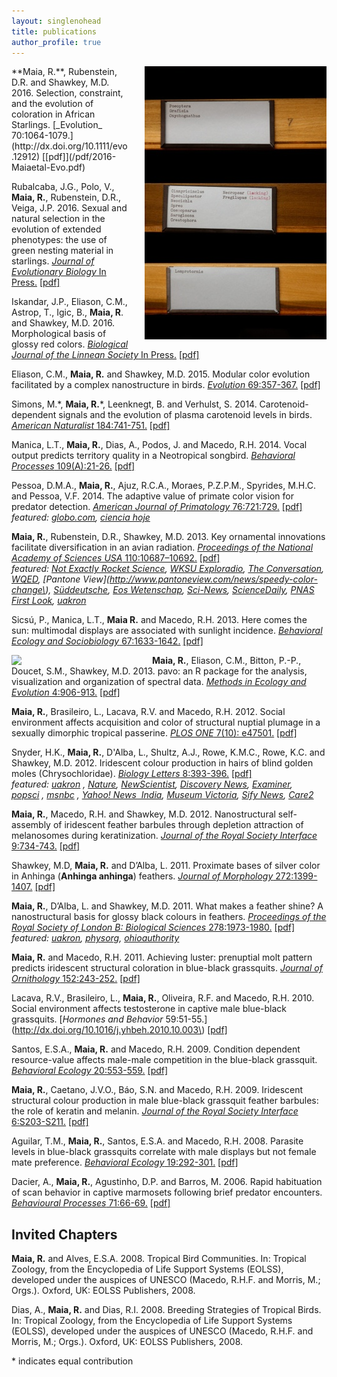 ```yaml
---
layout: singlenohead
title: publications
author_profile: true
---
```

<img align="right" style="padding-left:25px" src="/images/drawer.jpg">
**Maia, R.**, Rubenstein, D.R. and Shawkey, M.D. 2016. Selection, constraint, and the evolution of coloration in African Starlings. [_Evolution_ 70:1064-1079.](http://dx.doi.org/10.1111/evo.12912) [[pdf]](/pdf/2016-Maiaetal-Evo.pdf)

Rubalcaba, J.G., Polo, V., **Maia, R.**, Rubenstein, D.R., Veiga, J.P. 2016. Sexual and natural selection in the evolution of extended phenotypes: the use of green nesting material in starlings. [_Journal of Evolutionary Biology_ In Press.](http://dx.doi.org/10.1111/jeb.12893) [[pdf]](/pdf/2016-Rubalcabaetal-JEB.pdf)

Iskandar, J.P., Eliason, C.M., Astrop, T., Igic, B., **Maia, R**. and Shawkey, M.D. 2016. Morphological basis of glossy red colors. [_Biological Journal of the Linnean Society_ In Press.](http://dx.doi.org/10.1111/bij.12810) [[pdf]](/pdf/2016-Iskandaretal-BJLS.pdf)

Eliason, C.M., **Maia, R.** and Shawkey, M.D. 2015. Modular color evolution facilitated by a complex nanostructure in birds. [_Evolution_ 69:357-367.](http://dx.doi.org/10.1111/evo.12575) [[pdf]](/pdf/2015-Eliasonetal-Evo.pdf)
 
Simons, M.\*, **Maia, R.**\*, Leenknegt, B. and Verhulst, S. 2014. Carotenoid-dependent signals and the evolution of plasma carotenoid levels in birds. [_American Naturalist_ 184:741-751.](http://dx.doi.org/10.1086/678402) [[pdf]](/pdf/2014-Simonsetal-AmNat.pdf)

Manica, L.T., **Maia, R.**, Dias, A., Podos, J. and Macedo, R.H. 2014. Vocal output predicts territory quality in a Neotropical songbird. [_Behavioral Processes_ 109(A):21-26.](http://dx.doi.org/10.1016/j.beproc.2014.07.004) [[pdf]](/pdf/2014-Manicaetal-BehProc.pdf)

Pessoa, D.M.A., **Maia, R.**, Ajuz, R.C.A., Moraes, P.Z.P.M., Spyrides, M.H.C. and Pessoa, V.F. 2014. The adaptive value of primate color vision for predator detection. [_American Journal of Primatology_ 76:721:729.](http://dx.doi.org/10.1002/ajp.22264) [[pdf]](/pdf/2014-Pessoaetal-AJP.pdf)  
_featured: [globo.com](http://g1.globo.com/natureza/noticia/2014/08/sensibilidade-cores-ajuda-primatas-detectar-predadores-na-natureza.html), [ciencia hoje](http://cienciahoje.uol.com.br/noticias/2014/08/sobrevivencia-colorida)_

**Maia, R.**, Rubenstein, D.R., Shawkey, M.D. 2013. Key ornamental innovations facilitate diversification in an avian radiation. [_Proceedings of the National Academy of Sciences USA_ 110:10687–10692.](http://dx.doi.org/10.1073/pnas.1220784110) [[pdf]](/pdf/2013-Maiaetal-PNAS.pdf)  
_featured: [Not Exactly Rocket Science](http://phenomena.nationalgeographic.com/2013/06/10/on-the-origin-of-really-shiny-species/), [WKSU Exploradio](http://www.wksu.org/news/story/35963), [The Conversation](http://theconversation.com/birds-of-a-feather-create-new-species-together-and-heres-how-15086), [WQED](http://www.wqed.org/birdblog/2013/07/08/african-starlings-invent-new-colors/), [Pantone View](http://www.pantoneview.com/news/speedy-color-change\), [Süddeutsche](http://www.sueddeutsche.de/k5Q38E/1364185/Bunter-Vogel.html), [Eos Wetenschap](http://eoswetenschap.eu/artikel/veelzijdige-verentooi-versnelt-evolutie), [Sci-News](http://www.sci-news.com/biology/article01148-african-starlings.html), [ScienceDaily](http://www.sciencedaily.com/releases/2013/06/130610193029.htm), [PNAS First Look](http://firstlook.pnas.org/birds-color-palettes-speed-diversification/), [uakron](http://www.uakron.edu/im/online-newsroom/news_details.dot?newsId=bf7f09bb-61e7-422b-b407-ca1e2985d41f)_

Sicsú, P., Manica, L.T., **Maia R.** and Macedo, R.H. 2013. Here comes the sun: multimodal displays are associated with sunlight incidence. [_Behavioral Ecology and Sociobiology_ 67:1633-1642.](http://dx.doi.org/10.1007/s00265-013-1574-x) [[pdf]](/pdf/2013Sicsuetal-BEAS.pdf)

<img align="left" style="padding-right:25px; width:200px" src="http://www.methodsinecologyandevolution.org/SpringboardWebApp/userfiles/mee/image/Covers/mee-4-10-coverlarge.jpg">


**Maia, R.**, Eliason, C.M., Bitton, P.-P., Doucet, S.M., Shawkey, M.D. 2013. pavo: an R package for the analysis, visualization and organization of spectral data. [_Methods in Ecology and Evolution_ 4:906-913.](http://dx.doi.org/10.1111/2041-210X.12069) [[pdf]](/pdf/2013-Maiaetal-MEE.pdf)

**Maia, R.**, Brasileiro, L., Lacava, R.V. and Macedo, R.H. 2012. Social environment affects acquisition and color of structural nuptial plumage in a sexually dimorphic tropical passerine. [_PLOS ONE_ 7(10): e47501.](http://dx.doi.org/10.1371/journal.pone.0047501) [[pdf]](/pdf/2012-Maiaetal-PLOSONE.pdf)

Snyder, H.K., **Maia, R.**, D\'Alba, L., Shultz, A.J., Rowe, K.M.C., Rowe, K.C. and Shawkey, M.D. 2012. Iridescent colour production in hairs of blind golden moles (Chrysochloridae). [_Biology Letters_ 8:393-396.](http://dx.doi.org/10.1098/rsbl.2011.1168) [[pdf]](/pdf/2012-Snyderetal-BioLet.pdf)  
_featured: [uakron](http://www.uakron.edu/im/online-newsroom/news_details.dot?newsId=94fcc7dc-d28b-4503-9c9a-c4077d807700andpageTitle=Top+Story+HeadlineandcrumbTitle=Blind+moles+use+beauty+for+function,+not+fancy) , [Nature](http://www.nature.com/nature/journal/v482/n7384/full/482134a.html), [NewScientist](http://www.newscientist.com/article/dn21390-worlds-only-iridescent-mammal-is-a-shiny-accident.html), [Discovery News](http://news.discovery.com/animals/golden-moles-iridescent-122401.html), [Examiner](http://www.examiner.com/green-science-in-akron/akron-scientists-uncover-secrets-of-iridescent-mammal), [popsci](http://www.popsci.com/science/article/2012-01/worlds-only-iridescent-mammal-blind-and-lives-underground) , [msnbc](http://www.msnbc.msn.com/id/46124232/ns/technology_and_science-science/t/worlds-first-iridescent-mammal-discovered/#.TyB1hSNGzcE) , [Yahoo! News  India](http://in.news.yahoo.com/blind-golden-moles-found-worlds-first-iridescent-mammal-114225535.html), [Museum Victoria](http://museumvictoria.com.au/about/mv-blog/jan-2012/moles-of-many-colours/), [Sify News](http://www.sify.com/news/blind-golden-moles-found-to-be-world-s-first-iridescent-mammal-news-international-mbzruIjgibh.html), [Care2](http://www.care2.com/causes/scientists-discover-the-first-iridescent-mammal-and-its-blind.html)_

**Maia, R.**, Macedo, R.H. and Shawkey, M.D. 2012. Nanostructural self-assembly of iridescent feather barbules through depletion attraction of melanosomes during keratinization. [_Journal of the Royal Society Interface_ 9:734-743.](http://dx.doi.org/10.1098/rsif.2011.0456) [[pdf]](/pdf/2011-Maiaetal-Interface.pdf)

Shawkey, M.D, **Maia, R.** and D’Alba, L. 2011. Proximate bases of silver color in Anhinga (__Anhinga anhinga__) feathers. [_Journal of Morphology_ 272:1399-1407.](http://dx.doi.org/10.1002/jmor.10993) [[pdf]](/pdf/2011-Shawkeyetal-JMorph.pdf)

**Maia, R.**, D’Alba, L. and Shawkey, M.D. 2011. What makes a feather shine? A nanostructural basis for glossy black colours in feathers. [_Proceedings of the Royal Society of London B: Biological Sciences_ 278:1973-1980.](http://dx.doi.org/10.1098/rspb.2010.1637) [[pdf]](/pdf/2010-Maiaetal-PRSB.pdf)  
_featured: [uakron](http://www.uakron.edu/im/online-newsroom/promo_detail.dot?promoId=1628866), [physorg](http://www.physorg.com/news/2010-12-feathers-ideas-gloss.html), [ohioauthority](http://www.ohioauthority.com/articles/health-and-education/brilliant-plumage)_

**Maia, R.** and Macedo, R.H. 2011. Achieving luster: prenuptial molt pattern predicts iridescent structural coloration in blue-black grassquits. [_Journal of Ornithology_ 152:243-252.](http://dx.doi.org/10.1007/s10336-010-0576-y) [[pdf]](/pdf/2010-MaiaMacedo-JORN.pdf)

Lacava, R.V., Brasileiro, L., **Maia, R.**, Oliveira, R.F. and Macedo, R.H. 2010. Social environment affects testosterone in captive male blue-black grassquits. [_Hormones and Behavior_ 59:51-55.](http://dx.doi.org/10.1016/j.yhbeh.2010.10.003\) [[pdf]](/pdf/2010-Lacavaetal-HormBehav.pdf)

Santos, E.S.A., **Maia, R.** and Macedo, R.H. 2009. Condition dependent resource-value affects male-male competition in the blue-black grassquit. [_Behavioral Ecology_ 20:553-559.](http://dx.doi.org/10.1093/beheco/arp031) [[pdf]](/pdf/2009-Santosetal-BehavEcol.pdf)

**Maia, R.**, Caetano, J.V.O., Báo, S.N. and Macedo, R.H. 2009. Iridescent structural colour production in male blue-black grassquit feather barbules: the role of keratin and melanin. [_Journal of the Royal Society Interface_ 6:S203-S211.](http://dx.doi.org/10.1098/rsif.2008.0460.focus) [[pdf]](/pdf/2009-Maiaetal-Interface.pdf)

Aguilar, T.M., **Maia, R.**, Santos, E.S.A. and Macedo, R.H. 2008. Parasite levels in blue-black grassquits correlate with male displays but not female mate preference. [_Behavioral Ecology_ 19:292-301.](http://dx.doi.org/10.1093/beheco/arm130) [[pdf]](/pdf/2008-Aguilaretal-BehavEcol.pdf)

Dacier, A., **Maia, R.**, Agustinho, D.P. and Barros, M. 2006. Rapid habituation of scan behavior in captive marmosets following brief predator encounters. [_Behavioural Processes_ 71:66-69.](http://dx.doi.org/10.1016/j.beproc.2005.09.006) [[pdf]](/pdf/2006-Dacieretal-BehavProc.pdf)


## Invited Chapters

**Maia, R.** and Alves, E.S.A. 2008. Tropical Bird Communities. In: Tropical Zoology, from the Encyclopedia of Life Support Systems (EOLSS), developed under the auspices of UNESCO (Macedo, R.H.F. and Morris, M.; Orgs.). Oxford, UK: EOLSS Publishers, 2008.

Dias, A., **Maia, R.** and Dias, R.I. 2008. Breeding Strategies of Tropical Birds. In: Tropical Zoology, from the Encyclopedia of Life Support Systems (EOLSS), developed under the auspices of UNESCO (Macedo, R.H.F. and Morris, M.; Orgs.). Oxford, UK: EOLSS Publishers, 2008.


\* indicates equal contribution

